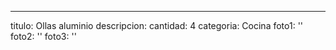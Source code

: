 ---
titulo: Ollas aluminio
descripcion: 
cantidad: 4
categoria: Cocina
foto1: ''
foto2: ''
foto3: ''
